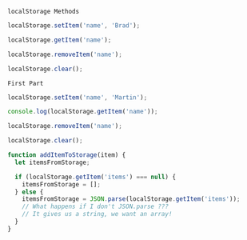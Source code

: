 `localStorage Methods`

```javascript
localStorage.setItem('name', 'Brad');
```

```javascript
localStorage.getItem('name');
```

```javascript
localStorage.removeItem('name');
```

```javascript
localStorage.clear();
```

`First Part`

```javascript
localStorage.setItem('name', 'Martin');

console.log(localStorage.getItem('name'));

localStorage.removeItem('name');

localStorage.clear();
```

```javascript
function addItemToStorage(item) {
  let itemsFromStorage;

  if (localStorage.getItem('items') === null) {
    itemsFromStorage = [];
  } else {
    itemsFromStorage = JSON.parse(localStorage.getItem('items'));
    // What happens if I don't JSON.parse ???
    // It gives us a string, we want an array!
  }
}
```
